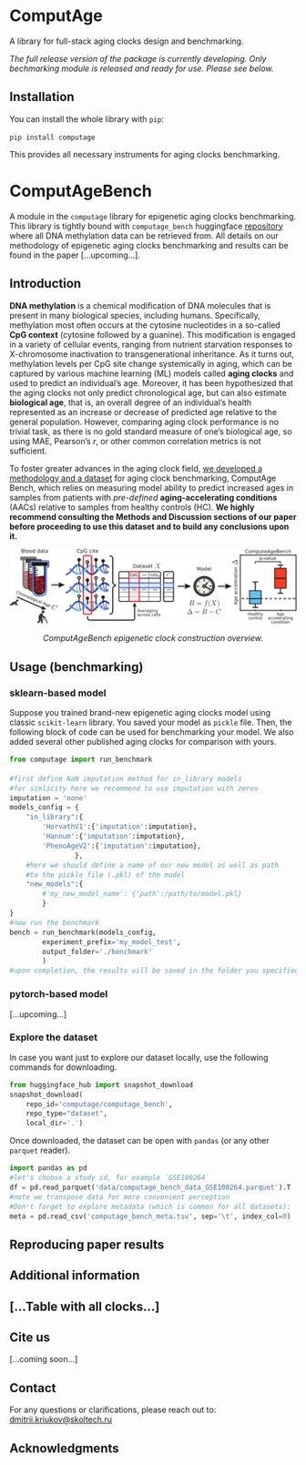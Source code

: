 # ComputAge
A library for full-stack aging clocks design and benchmarking.

*The full release version of the package is currently developing. Only bechmarking module is released and ready for use. Please see below.*

## Installation

You can install the whole library with `pip`:

`pip install computage`

This provides all necessary instruments for aging clocks benchmarking.

# ComputAgeBench

A module in the `computage` library for epigenetic aging clocks benchmarking. This library is tightly bound with `computage_bench` huggingface [repository](https://huggingface.co/datasets/computage/computage_bench) where all DNA methylation data can be retrieved from. All details on our methodology of epigenetic aging clocks benchmarking and results can be found in the paper [...upcoming...].

## Introduction

**DNA methylation** is a chemical modification of DNA molecules that is present in many biological species, including humans. 
Specifically, methylation most often occurs at the cytosine nucleotides in a so-called **CpG context** (cytosine followed by a guanine). 
This modification is engaged in a variety of cellular events, ranging from nutrient starvation responses to X-chromosome inactivation to transgenerational inheritance. 
As it turns out, methylation levels per CpG site change systemically in aging, which can be captured by various machine learning (ML) models called **aging clocks** 
and used to predict an individual’s age. Moreover, it has been hypothesized that the aging clocks not only predict chronological age, but can also estimate 
**biological age**, that is, an overall degree of an individual’s health represented as an increase or decrease of predicted age relative to the general population. 
However, comparing aging clock performance is no trivial task, as there is no gold standard measure of one’s biological age, so using MAE, Pearson’s *r*, or other 
common correlation metrics is not sufficient.

To foster greater advances in the aging clock field, [we developed a methodology and a dataset](https://huggingface.co/datasets/computage/computage_bench) for aging clock benchmarking, ComputAge Bench, which relies on measuring 
model ability to predict increased ages in samples from patients with *pre-defined* **aging-accelerating conditions** (AACs) relative to samples from 
healthy controls (HC). **We highly recommend consulting the Methods and Discussion sections of our paper before proceeding to use this dataset and to build 
any conclusions upon it.**

<p align="center">
<img src="images/fig1.png" alt>

</p>
<p align="center">
<em>ComputAgeBench epigenetic clock construction overview.</em>
</p>

## Usage (benchmarking)

### sklearn-based model

Suppose you trained brand-new epigenetic aging clocks model using classic `scikit-learn` library. You saved your model as `pickle` file. Then, the following block of code can be used for benchmarking your model. We also added several other published aging clocks for comparison with yours.
```python
from computage import run_benchmark

#first define NaN imputation method for in_library models
#for simlicity here we recommend to use imputation with zeros
imputation = 'none'
models_config = {
    "in_library":{
        'HorvathV1':{'imputation':imputation},
        'Hannum':{'imputation':imputation},
        'PhenoAgeV2':{'imputation':imputation},
				},
	#here we should define a name of our new model as well as path
    #to the pickle file (.pkl) of the model
    "new_models":{
        #'my_new_model_name': {'path':/path/to/model.pkl}
        }
}
#now run the benchmark
bench = run_benchmark(models_config, 
        experiment_prefix='my_model_test',
        output_folder='./benchmark'
        )
#upon completion, the results will be saved in the folder you specified
```
### pytorch-based model
[...upcoming...]


### Explore the dataset
In case you want just to explore our dataset locally, use the following commands for downloading.
```python
from huggingface_hub import snapshot_download
snapshot_download(
    repo_id='computage/computage_bench', 
    repo_type="dataset",
    local_dir='.')
```
Once downloaded, the dataset can be open with `pandas` (or any other `parquet` reader).
```python
import pandas as pd
#let's choose a study id, for example `GSE100264`
df = pd.read_parquet('data/computage_bench_data_GSE100264.parquet').T 
#note we transpose data for more convenient perception
#Don't forget to explore metadata (which is common for all datasets):
meta = pd.read_csv('computage_bench_meta.tsv', sep='\t', index_col=0)
```

## Reproducing paper results


## Additional information
[...Table with all clocks...]
---

## Cite us
[...coming soon...]

## Contact
For any questions or clarifications, please reach out to: dmitrii.kriukov@skoltech.ru

## Acknowledgments






